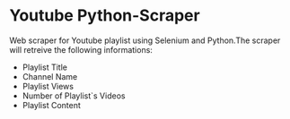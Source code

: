 # Youtube Python-Scraper 
Web scraper for Youtube playlist using Selenium and Python.The scraper will retreive the following informations:
* Playlist Title
* Channel Name
* Playlist Views
* Number of Playlist`s Videos
* Playlist Content



